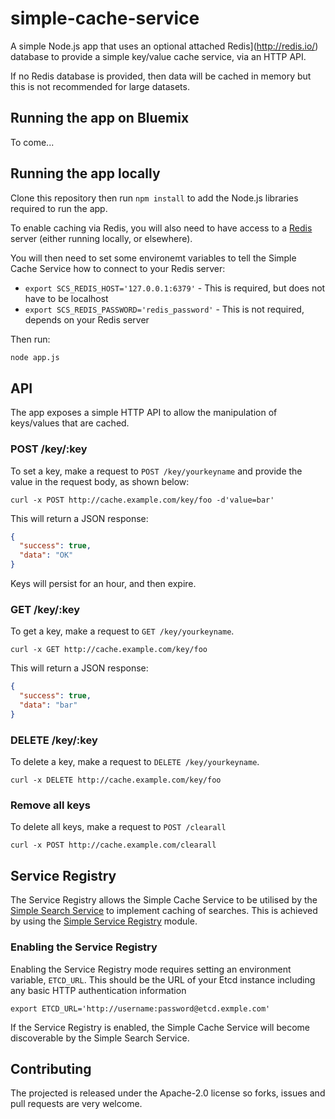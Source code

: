 # simple-cache-service

A simple Node.js app that uses an optional attached Redis](http://redis.io/) database to provide a simple key/value cache service, via an HTTP API.

If no Redis database is provided, then data will be cached in memory but this is not recommended for large datasets.

## Running the app on Bluemix

To come...

## Running the app locally

Clone this repository then run `npm install` to add the Node.js libraries required to run the app.

To enable caching via Redis, you will also need to have access to a [Redis](http://redis.io/) server (either running locally, or elsewhere).

You will then need to set some environemt variables to tell the Simple Cache Service how to connect to your Redis server:

* `export SCS_REDIS_HOST='127.0.0.1:6379'` - This is required, but does not have to be localhost
* `export SCS_REDIS_PASSWORD='redis_password'` - This is not required, depends on your Redis server

Then run:

```sh
node app.js
```

## API

The app exposes a simple HTTP API to allow the manipulation of keys/values that are cached.

### POST /key/:key

To set a key, make a request to `POST /key/yourkeyname` and provide the value in the request body, as shown below:

```shell
curl -x POST http://cache.example.com/key/foo -d'value=bar'
```

This will return a JSON response:

```json
{
  "success": true,
  "data": "OK"
}
```

Keys will persist for an hour, and then expire.

### GET /key/:key

To get a key, make a request to `GET /key/yourkeyname`.

```shell
curl -x GET http://cache.example.com/key/foo
```

This will return a JSON response:

```json
{
  "success": true,
  "data": "bar"
}
```

### DELETE /key/:key

To delete a key, make a request to `DELETE /key/yourkeyname`.

```shell
curl -x DELETE http://cache.example.com/key/foo
```

### Remove all keys

To delete all keys, make a request to `POST /clearall`

```shell
curl -x POST http://cache.example.com/clearall
```

## Service Registry

The Service Registry allows the Simple Cache Service to be utilised by the [Simple Search Service](https://github.com/ibm-cds-labs/simple-search-service) to implement caching of searches. This is achieved by using the [Simple Service Registry](https://github.com/mattcollins84/simple-service-registry) module.

### Enabling the Service Registry

Enabling the Service Registry mode requires setting an environment variable, `ETCD_URL`. This should be the URL of your Etcd instance including any basic HTTP authentication information

```
export ETCD_URL='http://username:password@etcd.exmple.com'
```

If the Service Registry is enabled, the Simple Cache Service will become discoverable by the Simple Search Service.

## Contributing

The projected is released under the Apache-2.0 license so forks, issues and pull requests are very welcome.